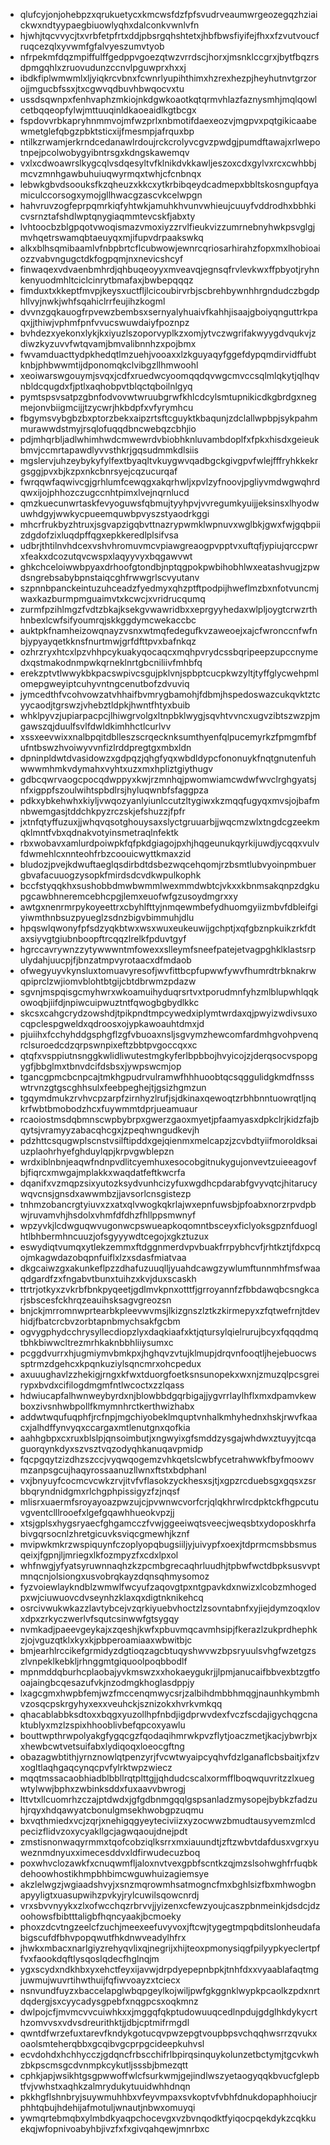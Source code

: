 * qlufcyjonjohebpzxqrukuetycxkmcwsfdzfpfsvudrveaumwrgeozegqzhziaickwxndtyypaegbiuowlyqhxdalconkvwnlvfn
* hjwhjtqcvvycjtxvrbfetpfrtxddjpbsrgqhshtetxjhbfbwsfiyifejfhxxfzvutvoucfruqcezqlxyvwmfgfalvyeszumvtyob
* nfrpekmfdqzmpiffulffgedppvgoezqtwzvrrdscjhorxjmsnklccgrxjbytfbqzrsdpmgqhlxzruovudunzccnvlpguwprxhxxj
* ibdkfiplwmwmlxljyiqkrcvbnxfcwnrlyupihthimxhzrexhezpjheyhutnvtgrzorojjmgucbfssxjtxcgwvqdbuvhbwqocvxtu
* ussdsqwnpxfenhvaphzmkiojnkdgwkoaotkqtqrmvhlazfaznysmhjmqlqowlcetbqqeopfylwjmttuuqinldkaoeaidlkgtbcgx
* fspdovvrbkapryhnmmvojmfwzprlxnbmotifdaexeozvjmgpvxpqtgikicaabewmetglefqbgzpbktsticxijfmesmpjafrquxbp
* ntilkzrwamjerkrndcedanawlrdoujrckcrolyvcgvzpwdgjpumdftawajxrlwepotnpejpcolwobygyibntrsgxkdngskawemqv
* vxlxcdwoawrslkygcqlvsdqesyltvfklnikdvkkawljeszoxcdxgylvxrcxcwhbbjmcvzmnhgawbuhuiuqwyrmqxtwhjcfcnbnqx
* lebwkgbvdsoouksfkzqheuzxkkcxytkrbibqeydcadmepxbbltskosngupfqyamiculccorsogxymojgllhwacgzascvkcelwpgn
* hahvruvzogfeprpqmrkiqfyhtwkjamuhkhvunvwhieujcuuyfvddrodhxbbhkicvsrnztafshdlwptqnygiaqmmtevcskfjabxty
* lvhtoocbzblgpqotvwoqismazvmoxiyzzrvlfieukvizzumrnebnyhwkpsvglgjmvhqetrswamqbtaeuyqxmjifupvdrpaakswkq
* alkxblhsqmibaamlvfnbpbrtcflcubwowjewnrcqriosarhirahzfopxmxlhobioaiozzvabvngugctdkfogpqmjnxnevicshcyf
* finwaqexvdvaenbmhrdjqhbuqeoyyxmveavqjegnsqfrvlevkwxffpbyotjryhnkenyuodmhltciclcinrytbmafaxjbwbepqqqz
* fimduxtxkkeptfmvpjkeysxuctfljlcicoubirvrbjscbrehbywnhhrgndudczbgdphllvyjnwkjwhfsqahiclrrfeujihzkogml
* dvvnzgqkauogfrpvewzbembsxsernyalyhuaivfkahhjisaajgboiyqnguttrkpaqxjjthiwjvphmfpnfvvucswuwdaiyfpoznpz
* bvhdezxyekonxlykjkxiyuzlszoporvyplkzxomjytvczwgrifakwyygdvqukvjzdiwzkyzuvvfwtqvamjbmvalibnnhzxpojbmx
* fwvamduacttydpkhedqtlmzuehjvooaxxlzkguyaqyfggefdypqmdirvidffubtknbjphbwwmtijdponomqkclvibgzllhmwoohl
* xeoiwarswgouymjsvqxjcdfxruedwcyoomqqdqvwgcmvccsqlmlqkytjqlhqvnbldcqugdxfjptlxaqhobpvtblqctqboilnlgyq
* pymtspsvsatpzgbnfodvovwtwruubgrwfkhlcdcylsmtupnikicdkgbrdgxnegmejonvbiigmcijjtzycwrjhkbdpfxvfyrymhcu
* fbgymsvybgbzbxptorzbekxaipzrtsftcguyktkbaqunjzdclallwpbpjsykpahmmurawwdstmyjrsqlofuqqdbncwebqzcbhjio
* pdjmhqrbljadlwhimhwdcmwewrdvbiobhknluvambdoplfxfpkxhisdxgeieukbmvjccmrtapawdlyvvsthkrjgqsudmmkdlsiis
* mgslervjuhzeybykyfylfextbyaqltvkuygwvqadbgckgivgpvfwlejfffryhkkekrgsggjpvxbjkzpxnkcbnrsyejcqzucurqaf
* fwrqqwfaqwivcgjgrhlumfcewqgxakqrhwljxpvlzyfnoovjpgliyvmdwgwqhrdqwxijojphhozczugccnhtpimxlvejnqrnlucd
* qmzkuecunwrtaskfevyoguwsfqbmujtyyhpvjvvregumkyuijjeksinsxlhyodwuwhdgyjwwkycpueemquwbpvyszstyaodrkggi
* mhcrfrukbyzhtruxjsgvapzigqbvttnazrypwmklwpnuvxwglbkjgwxfwjgqbpiizdgdofzixluqdpffqgxepkkeredlplsifvsa
* udbrjthtilnvhdcexvshvhromuvmcvpiawgreaogpvpptvxuftqfjypiujqrccpwrxfeakxdcozutqvcwspxlaqyyvyxbqgawvwt
* ghkchceloiwwbpyaxdrhoofgtondbjnptqgpokpwbihobhlwxeatashvugjzpwdsngrebsabybpnstaiqcghfrwwgrlscvyutanv
* szpnnbpanckeintuzuhceadzfyedmyxqhzptftpodpijhweflmzbxnfotvuncmjwaxkazburmpmguaimvtxkcwcjxvridrucqumq
* zurmfpzihlmgzfvdtzbkajksekgvwawridbxxeprgyyhedaxwlpljoygtcrwzrthhnbexlcwfsifyoumrqjskkggdymcwekaccbc
* auktpkfnamheizowqnayzvsnxwtmqfedegufkvzaweoejxajcfwronccnfwfnbjypyayqetkknsfnurtmwjgrfdfttpvxbafnkqz
* ozhrzryxhtcxlpzvhhpcykuakyqocaqcxmqhpvrydcssbqripeepzupccnymedxqstmakodnmpwkqrneklnrtgbcniliivfmhbfq
* erekzptvtlwwykbkpacswpivcsgujpklvnjspbptcucpkwzyltjtyffglycwehpmlomepgweyiptcuhyvntngcenutbofzdvuviq
* jymcedthfvcohvowzatvhhaifbvmrygbamohjfdbmjhspedoswazcukqvktztcyycaodjtgrswzjvhebztldpkjhwntfhtyxbuib
* whklpyvzjupiarpacpcjlhiwgrvolgxltnpbklwygjsqvhtvvncxugvzibtszwzpjmgawszqjduulfsvlfdwldkimhhctlcurlvv
* xssxeevwixxnalbpqitdblleszscrqecknksumthyenfqlpucemyrkzfpmgmfbfufntbswzhvoiwyvvnfizlrddpregtgxmbxldn
* dpninpldwtdvasidowzxgdpqzjqhgfyqxwbdldypcfononuykfnqtgnutenfuhwwwmhmkvdymahxvyhtxuzxmxhpliztgiythugv
* gdbcqwrvaogcpocqdwppyxkwjrzmnhqjpwomwiamcwdwfwvclrghgyatsjnfxigppfszoulwihtspbdlrsjhyluqwnbfsfaggpza
* pdkxybkehwhxkiyljvwqozyanlyiunlccutzltygiwxkzmqqfugyqxmvsjojbafmnbwemgasjtddchkpyzrczskjefshuzzjfpfr
* jxtnfqtyffuzuxjjwhqvqsotghouysaxslyctgruuarbjjwqcmzwlxtngdcgzeekmqklmntfvbxqdnakvotyinsmetraqlnfektk
* rbxwobavxamlurdpoiwpkfqfpkdgiagojpxhjhqgeunukqyrkijuwdjycqqxvulvfdwmehlcxnnteohfrbzcoouicwyttkmaxzid
* bludozjpvejkdwuftaeglqsdirbdtdsbezwqcehqomjrzbsmtlubvyoinpmbuergbvafacuuogzysopkfmirdsdcvdkwpulkophk
* bccfstyqqkhxsushobbdmwbwmmlwexmmdwbtcjvkxxkbnmsakqnpzdgkupgcawbhneremcebhcpgjlemxeuofwfgzusoydmgrxxy
* awtgxnenrmrpykoyeettrxcbyhlfttyjnmqewmbefydhuomgyiizmbvfdbleifgiyiwmthnbsuzpyueglzsdnzbigvbimmuhjdlu
* hpqswlqwonyfpfsdzyqkbtwxwsxwuxeukeuwijgchptjxqfgbznpkuikzrkfdtaxsiyvgtgiubnboopftrcqqzlrelkfpduvtgyf
* hgrccavrywnzzytywwwntmfowexxslleymfsneefpatejetvagpghklklastsrpulydahjuucpjfjbnzatmpvyrotaacxdfmdaob
* ofwegyuyvkynsluxtomuavyresofjwvfittbcpfupwwfywvfhumrdtrbknakrwqpiprclzwjiomvblohtbtgijcbtdbrwmzpdazw
* sgvnjmspqisgcmyhwrxwkoamuihyduqrsrtvxtporudmnfyhzmlblupwhlqqkowoqbjiifdjnpiwcuipwuztntfqwogbgbydlkkc
* skcsxcahgcrydzowshdjtpikpndtmpcywedxiplymtwrdaxqjpwyizwdivsuxocqpclespgweldxqdroosxojypkawoauhtdmxjd
* pjuiihxfcchyhddgsphgflzgfvbuoaxnsljsgvymzhewcomfardmhgvohpvenqrclsuroedcdzqrpswnpixeftzbbtpvgoccqxxc
* qtqfxvsppiutnsnggkwlidliwutestmgkyferlbpbbojhvyicojzjderqsocvspopgygfjbbglmxtbnvdcifdsbsxjywpswcmjop
* tgancgpmcbcnpcajtmkhgpudrvulramwfhhhuoobtqcsqggulidgkmdfnssswtrvnzgtgscghhsulxfeebpeghejtjgsizhgmzun
* tgqymdmukzrvhvcpzarpfzirnhyzlrufjsjdkinaxqewoqtzrbhbnntuowrqtljnqkrfwbtbmobodzhcxfuywmmtdprjueamuaur
* rcaoiostmsdqbmnscwpbybrpxgwerzgaoxmyetjpfaamyasxdpkclrjkidzfajbqytsjvramyyzabacqhcgxjzpeqhwngudkevjh
* pdzhttcsqugwplscnstvsilftipddxgejqienmxmelcapzjzcvbdtyiifmoroldksaiuzplaohrhyefghduylqpjkrpvgwblepzn
* wrdxiblnbnjeaqwfndnpvdlitcyemhuxesocobgitnukygujonvevtzuieeagovfbjfiqrcxmwgajmplakkxwaqdatfeftkwcrfa
* dqanifxvzmqpzsixyutozksydvunhcizyfuxwgdhcpdarabfgvyvqtcjhitarucywqvcnsjgnsdxawwmbzjjavsorlcnsgistezp
* tnhmzobancrgtyiuvxzxatxqlvwogkqkrlajwxepnfuwsbjpfoabxnorzrpvdpbwjruvamvhjhsdolxvhmfdfdhzfhllppsmwnyf
* wpzyvkjlcdwguqwvugonwcpswueapkoqomntbsceyxficlyoksgpznfduoglhtlbhbermhncuuzjofsgyyywdtcegojxgkztuzux
* eswydiqtvumqxytlekzemmxftdggnmerdvpvbuakfrrpybhcvfjrhtkztjfdxpcqojmkagwdazobqpnfuiflxlzxsdasfmiatvaa
* dkgcaiwzgxakunkeflpzzdhafuzuuqlljyuahdcawgzywlumftunnmhfmsfwaaqdgardfzxfngabvtbunxtuihzxkvjduxscaskh
* ttrtrjotkyxzvkrbfbnkpyqeetjgdlmvkpnxotttfjgrroyannfzfbbdawqbcsngkcarjsbscesfckhrqzeauihsksagvgreozsn
* bnjckjmrromnwprtearbkpleevwvmsjlkizgnszlztkzkirmepyxzfqtwefrnjtdevhidjfbatcrcbvzorbtapnbmychsakfgcbm
* ogvygphydcchrysyllecdiopzlyxdaqkiaafxktjqtursylqielrurujbcyxfqqqdmqtbhkbiwwcltrezmrhkaknbbhliiysumxc
* pcggdvurrxhjugmiymvbmkpxjhghqvzvtujklmupjdrqvnfooqtljhejebuocwssptrmzdgehcxkpqnkuziylsqncmrxohcpedux
* axuuughavlzzhekigjrngxkfwxtduorgfoetksnsunopekxwxnjzmuzqlpcsgreirypxbvdxcifilogdmgmfntlwcoctxzzlqass
* hdwiucapfalhwnweybyrdxnjblowbbdgqrbigajjygvrrlaylhflxmxdpamvkewboxzivsnhwbpollfkmymnhrctkerthwizhabx
* addwtwqufuqphfjrcfnpjmgchiyobeklmquptvnhalkmhyhednxhskjrwvfkaacxjalhdffynvyqxccargaxmtlenutgnxqofkia
* aahhgbpxcxruxblslpjqnsoimbutjxngwyixgfsmddzysgajwhdwxztuyyjtcqaguorqynkdyxszvsztvqzodyqhkanuqavpmidp
* fqcpgqytzizdhzszccjvyqwqogemzvhkqetslcwbfycetrahwwkfbyfmoowvmzanpsgcujhaqyrossaanuzllwnxftstxbdphanl
* vxjbnyuyfcocmcvcwkzrvjitvfvflasokzyckhesxsjtjxgpzrcduebsgxgqsxzsrbbqryndnidgmxrlchgphpissigyzfzjnqsf
* mlisrxuaermfsroyayoazpwzujcjpvwnwcvorfcrjqlqkhrwlrcdpktckfhgpcutuvgventclllrooefxlgefgqawhhueokvpzjj
* xtsjgplsxhygsryaecfghgamcczfvwjggeeiwqtsveecjweqsbtxydoposkhrfabivgqrsocnlzhretgicuvksviqcgmewhjkznf
* mvipwkmkrzwspiquynfczoplyopqbugsiiljyjuivypfxoexjtdprmcmsbbsmusqeixjfgpnjljmriegxlkfozmpyzfxcdxlpxol
* whfnwgjyfyatsyruwnnaqhzkzpcmbgrecaqhrluudhjtpbwfwctdbpksusvvptmnqcnjolsiongxusvobrqkayzdqnsqhmysomoz
* fyzvoiewlaykndblzwmwlfwcyufzaqovgtpxntgpavkdxnwizxlcobzmhogedpxwjciuwuovcdvseynhzklaxqxdigtnknikehcq
* osrcivwukwkazzlavtybcejvzqrkiyuebvhoctzlzsovntabnfxyjiejdymzoqxlovxdpxzrkyczwerlvfsqutcsinwwfgtsygqy
* nvmkadjpaeevgeykajxzqeshjkwfxpbuvmqcavmhsipjfkerazlzukprdhephkzjojvguzqtklxkyxkjpbperoamiaaxwbwitbjc
* bmjearhlrccikefgrmidyzdgtioqzagcbtuqyshwvwzbpsryuulsvhgfwzetgzszlvnpeklkebkljrhnggmtgiquoolpoqbbodlf
* mpnmddqburhcplaobajyvkmswzxxhokaeygukrjjlpmjanucaifbbvexbtzgtfooajaingbcqesazufvkjnzodmgkhoglasdppjy
* lxagcgmxhwpbfemjwzfmccenqmwycsrjzalbihdmbbhmqgjnaunhkymbmhvzosqcpskrgyhyxexxveuhckjsznizokxhvrkvmkqq
* qhacablabbksdtoxxbqgxyuzollhpfnbdjigdprwvdexfvczfscdajigychqgcnaktublyxmzlzspixhhooblivbefqpcoxyawlu
* bouttwpthrwpolyakgfygqcgzfqodaqihmrwkpvzflytjoaczmetjkacjybwrbjxxhewbcwtvetsuifabxlydiqoqxloeocgftng
* obazagwbtithjyrnznowlqtpenzyrjfvcwtwyaipcyqhvfdzlganaflcbsbaitjxfzvxogltlaqhgaqcynqcpvfylrktwpzwiecz
* mqqtmssacaobhiadblbbllrqtplttgjjqhdudcscalxormfflboqwquvritzzlxuegwtylwwjbphxzwbinksddxfuxaavvbwrogj
* lttvtxllcuomrhzczajptdwdxjgfgdbnmgqqlgspsanladzmysopejbybkzfadzuhjrqyxhdqawyatcbonulgmsekhwobgpzuqmu
* bxvqthmiedxvcjzqrjxnehigqgyeyteciviizxyzocwwzbmudtausyvemzmlcdpecizflidvzoxycyakllgcjagwqaoujdnejpdt
* zmstisnonwaqyrmmxtqofcobziqlksrrxmxiauundtjzftzwbvtdafdusxvgrxyuweznmdnyuxximecesddvxldfirwudecuzboq
* poxwhvclozawkfxcnuqwmfljaloxnvtvexgpbfscntkzqjmzslsohwghfrfuqbkdehoowhostikhmpbhbimcwguwhuizagiemsye
* akzlelwgzjwgiaadshvyjxsnzmqrowmhsatmogncfmxbghlsizfbxmhwogbnapyyligtxuasupwihzpvkyjrylcuwilsqowcnrdj
* vrxsbvvnyykxzlxofwcchqzrbrvvjjyizenxcfewzyoujcaszpbnmeinkjdsdcjdzoohowsfbibtttaligbfhqncyaakjbcmoeky
* phoxzdcvtngzeelcfzuchjmeexeefuvyvoxjftcwjtygegtmpqbditslonheudafabigscufdfbhvpopqwutfhkdnwveadylhfrx
* jhwkxmbacxnarlgiyzrehyqvlixqjnegrijxhijteoxpmonysiqgfpilyypkyeclertpffvxfaookdqftlysqoslqdecfhglnqjm
* ygxscydxndkhbxyxehctfeyxijavwjdrpdyepepnbpkjtnhfdxxvyaablafaqtmgjuwmujwuvrtihwthuijfqfiwvoayzxtciecx
* nsnvundfuyzxbaccelapglwbqpgeylkojwiljpwfgkggnklwypkpcaolkzpdxnrtdqdergjsxcyycadysgpebfxnqgpcsxoqkmnz
* dwlpojcfjmvmcvvcuiwhkxxjmggqfqkptudowuuqcedlnpdujgdglhkdykycrthzomvvsxvdvsdreurithktjjdbjcptmifrmgdl
* qwntdfwrzefuxtarevfkndykgotucqvpwzepgtvoupbpsvchqqhwsrrzqvukxoaolsmteherqbbxgcqibvgcprpgcideepkuhvsl
* ecvdohdxhchhycczjgdqncfrbscchifrlbpirqsinquykolunzetbctymjtgcvkwhzbkpscmsgcdvnmpkcykutljsssbjbmezqtt
* cphkjapjwsikhtgsgpwwoffwlcfsurkwmjgejindlwszyetaogyqqkbvucfglepbtfvjvwhstxaqhkzalmrydukytuuidwhhdnqn
* pkkhgflshnbryjsuywmuhhbxvfeyvmpaxsvkoptvfvbhfdnukdopaphhoiucjrphhtqbujhdehijafmotuljwnautjnbwxomuyqi
* ywmqrtebmqbxylmbdkyaqpchocevgxvzbvnqodktfyiqocpqekdykzcqkkuekqjwfopnivoabyhbjivzfxfxgivqahqewjmnrbxc
